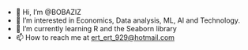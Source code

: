 - 👋 Hi, I’m @BOBAZIZ
- 👀 I’m interested in Economics, Data analysis, ML, AI and Technology.
- 🌱 I’m currently learning R and the Seaborn library 
- 📫 How to reach me at ert_ert_929@hotmail.com

<!---
BOBAZIZ/BOBAZIZ is a ✨ special ✨ repository because its `README.md` (this file) appears on your GitHub profile.
You can click the Preview link to take a look at your changes.
--->
